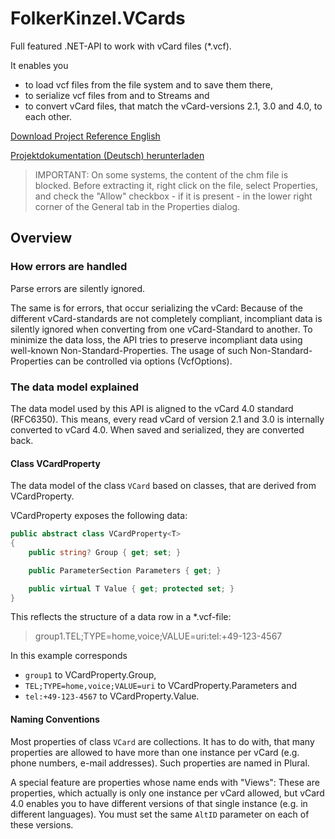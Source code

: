 # FolkerKinzel.VCards
Full featured .NET-API to work with vCard files (*.vcf).

It enables you
* to load vcf files from the file system and to save them there,
* to serialize vcf files from and to Streams and
* to convert vCard files, that match the vCard-versions 2.1, 3.0 and 4.0, to each other.

[Download Project Reference English](https://github.com/FolkerKinzel/VCards/blob/master/FolkerKinzel.VCards.Reference.en/Help/FolkerKinzel.VCards.en.chm)

[Projektdokumentation (Deutsch) herunterladen](https://github.com/FolkerKinzel/VCards/blob/master/FolkerKinzel.VCards.Doku.de/Help/FolkerKinzel.VCards.de.chm)

> IMPORTANT: On some systems, the content of the chm file is blocked. Before extracting it,
>  right click on the file, select Properties, and check the "Allow" checkbox - if it 
> is present - in the lower right corner of the General tab in the Properties dialog.


## Overview
### How errors are handled

Parse errors are silently ignored.

The same is for errors, that occur serializing the vCard: Because of the different vCard-standards 
are not completely compliant, incompliant data is silently ignored when converting from one 
vCard-Standard to another. To minimize the data loss, the API tries to preserve incompliant data 
using well-known Non-Standard-Properties. The usage of such Non-Standard-Properties can be 
controlled via options (VcfOptions).

### The data model explained

The data model used by this API is aligned to the vCard 4.0 standard (RFC6350). This means, every read
vCard of version 2.1 and 3.0 is internally converted to vCard 4.0. When saved and serialized, they are 
converted back.

#### Class VCardProperty<T>

The data model of the class `VCard` based on classes, that are derived from VCardProperty<T>.

VCardProperty<T> exposes the following data:

```csharp
public abstract class VCardProperty<T>
{
    public string? Group { get; set; }

    public ParameterSection Parameters { get; }

    public virtual T Value { get; protected set; }
}
````

This reflects the structure of a data row in a *.vcf-file:
> group1.TEL;TYPE=home,voice;VALUE=uri:tel:+49-123-4567

In this example corresponds
* `group1` to VCardProperty<T>.Group,
* `TEL;TYPE=home,voice;VALUE=uri` to VCardProperty<T>.Parameters and
* `tel:+49-123-4567` to VCardProperty<T>.Value.

#### Naming Conventions

Most properties of class `VCard` are collections. It has to do with, that many properties are allowed to have more than one
instance per vCard (e.g. phone numbers, e-mail addresses). Such properties are named in Plural.</para>
              
A special feature are properties whose name ends with "Views": These are properties, which actually is only one instance per vCard allowed, but
vCard 4.0 enables you to have different versions of that single instance (e.g. in different languages). You must set the same `AltID` parameter
on each of these versions.